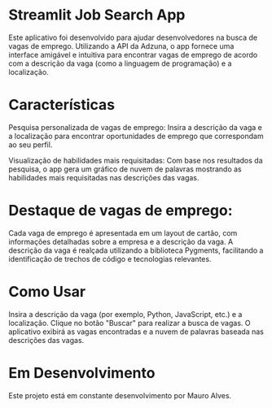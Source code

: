 

# Streamlit Job Search App
Este aplicativo foi desenvolvido para ajudar desenvolvedores na busca de vagas de emprego. Utilizando a API da Adzuna, o app fornece uma interface amigável e intuitiva para encontrar vagas de emprego de acordo com a descrição da vaga (como a linguagem de programação) e a localização.

# Características
Pesquisa personalizada de vagas de emprego: Insira a descrição da vaga e a localização para encontrar oportunidades de emprego que correspondam ao seu perfil.

Visualização de habilidades mais requisitadas: Com base nos resultados da pesquisa, o app gera um gráfico de nuvem de palavras mostrando as habilidades mais requisitadas nas descrições das vagas.

# Destaque de vagas de emprego:
Cada vaga de emprego é apresentada em um layout de cartão, com informações detalhadas sobre a empresa e a descrição da vaga. A descrição da vaga é realçada utilizando a biblioteca Pygments, facilitando a identificação de trechos de código e tecnologias relevantes.

# Como Usar
Insira a descrição da vaga (por exemplo, Python, JavaScript, etc.) e a localização.
Clique no botão "Buscar" para realizar a busca de vagas.
O aplicativo exibirá as vagas encontradas e a nuvem de palavras baseada nas descrições das vagas.

# Em Desenvolvimento
Este projeto está em constante desenvolvimento por Mauro Alves.